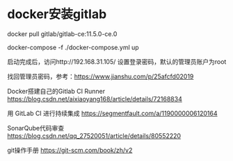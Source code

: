 # docker安装gitlab

docker pull gitlab/gitlab-ce:11.5.0-ce.0

docker-compose -f ./docker-compose.yml up

启动完成后，访问http://192.168.31.105/
设置登录密码，默认的管理员账户为root 

找回管理员密码，参考：https://www.jianshu.com/p/25afcfd02019


Docker搭建自己的Gitlab CI Runner
https://blog.csdn.net/aixiaoyang168/article/details/72168834

用 GitLab CI 进行持续集成
https://segmentfault.com/a/1190000006120164

SonarQube代码审查
https://blog.csdn.net/qq_27520051/article/details/80552220

git操作手册
https://git-scm.com/book/zh/v2
